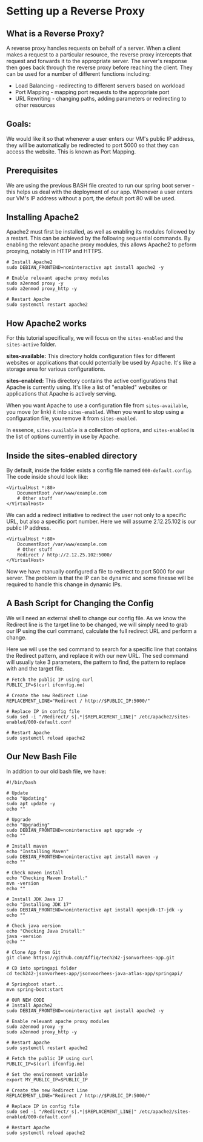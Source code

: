 # Setting up a Reverse Proxy


## What is a Reverse Proxy?
A reverse proxy handles requests on behalf of a server. When a client makes a request to a particular resource, the reverse proxy intercepts that request and forwards it to the appropriate server. The server's response then goes back through the reverse proxy before reaching the client. They can be used for a number of different functions including:
* Load Balancing - redirecting to different servers based on workload
* Port Mapping - mapping port requests to the appropriate port
* URL Rewriting - changing paths, adding parameters or redirecting to other resources

## Goals:
We would like it so that whenever a user enters our VM's public IP address, they will be automatically be redirected to port 5000 so that they can access the website. This is known as Port Mapping.

## Prerequisites
We are using the previous BASH file created to run our spring boot server - this helps us deal with the deployment of our app. Whenever a user enters our VM's IP address without a port, the default port 80 will be used.

## Installing Apache2
Apache2 must first be installed, as well as enabling its modules followed by a restart. This can be achieved by the following sequential commands. By enabling the relevant apache proxy modules, this allows Apache2 to peform proxying, notably in HTTP and HTTPS.

```
# Install Apache2
sudo DEBIAN_FRONTEND=noninteractive apt install apache2 -y

# Enable relevant apache proxy modules
sudo a2enmod proxy -y
sudo a2enmod proxy_http -y

# Restart Apache 
sudo systemctl restart apache2 
```

## How Apache2 works
For this tutorial specifically, we will focus on the ```sites-enabled``` and the ```sites-active``` folder.

**sites-available:** This directory holds configuration files for different websites or applications that could potentially be used by Apache. It's like a storage area for various configurations.

**sites-enabled:** This directory contains the active configurations that Apache is currently using. It's like a list of "enabled" websites or applications that Apache is actively serving.

When you want Apache to use a configuration file from `sites-available`, you move (or link) it into `sites-enabled`. When you want to stop using a configuration file, you remove it from `sites-enabled`.

In essence, `sites-available` is a collection of options, and `sites-enabled` is the list of options currently in use by Apache.

## Inside the sites-enabled directory
By default, inside the folder exists a config file named ```000-default.config```. The code inside should look like:
```
<VirtualHost *:80>
    DocumentRoot /var/www/example.com
    # Other stuff
</VirtualHost>
```
We can add a redirect initiative to redirect the user not only to a specific URL, but also a specific port number. Here we will assume 2.12.25.102 is our public IP address.

```
<VirtualHost *:80>
    DocumentRoot /var/www/example.com
    # Other stuff
    Redirect / http://2.12.25.102:5000/
</VirtualHost>
```

Now we have manually configured a file to redirect to port 5000 for our server. The problem is that the IP can be dynamic and some finesse will be required to handle this change in dynamic IPs.

## A Bash Script for Changing the Config

We will need an external shell to change our config file. As we know the Redirect line is the target line to be changed, we will simply need to grab our IP using the curl command, calculate the full redirect URL and perform a change.

Here we will use the sed command to search for a specific line that contains the Redirect pattern, and replace it with our new URL. The sed command will usually take 3 parameters, the pattern to find, the pattern to replace with and the target file.

```
# Fetch the public IP using curl
PUBLIC_IP=$(curl ifconfig.me)

# Create the new Redirect Line
REPLACEMENT_LINE="Redirect / http://$PUBLIC_IP:5000/"

# Replace IP in config file
sudo sed -i "/Redirect/ s|.*|$REPLACEMENT_LINE|" /etc/apache2/sites-enabled/000-default.conf

# Restart Apache
sudo systemctl reload apache2
```


## Our New Bash File
In addition to our old bash file, we have:
```
#!/bin/bash

# Update
echo "Updating"
sudo apt update -y
echo ""

# Upgrade
echo "Upgrading"
sudo DEBIAN_FRONTEND=noninteractive apt upgrade -y
echo ""

# Install maven
echo "Installing Maven"
sudo DEBIAN_FRONTEND=noninteractive apt install maven -y
echo ""

# Check maven install
echo "Checking Maven Install:"
mvn -version
echo ""

# Install JDK Java 17
echo "Installing JDK 17"
sudo DEBIAN_FRONTEND=noninteractive apt install openjdk-17-jdk -y
echo ""

# Check java version
echo "Checking Java Install:"
java -version
echo ""

# Clone App from Git
git clone https://github.com/Affiq/tech242-jsonvorhees-app.git

# CD into springapi folder
cd tech242-jsonvorhees-app/jsonvoorhees-java-atlas-app/springapi/

# Springboot start...
mvn spring-boot:start

# OUR NEW CODE
# Install Apache2
sudo DEBIAN_FRONTEND=noninteractive apt install apache2 -y

# Enable relevant apache proxy modules
sudo a2enmod proxy -y
sudo a2enmod proxy_http -y

# Restart Apache 
sudo systemctl restart apache2 

# Fetch the public IP using curl
PUBLIC_IP=$(curl ifconfig.me)

# Set the environment variable
export MY_PUBLIC_IP=$PUBLIC_IP

# Create the new Redirect Line
REPLACEMENT_LINE="Redirect / http://$PUBLIC_IP:5000/"

# Replace IP in config file
sudo sed -i "/Redirect/ s|.*|$REPLACEMENT_LINE|" /etc/apache2/sites-enabled/000-default.conf

# Restart Apache
sudo systemctl reload apache2


```

